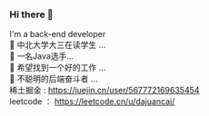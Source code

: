 ### Hi there 👋

I'm a back-end developer<br>
 🔭 中北大学大三在读学生 ...<br>
 🌱 一名Java选手...<br>
 👯 希望找到一个好的工作 ...<br>
 💬 不聪明的后端奋斗者 ...<br>
稀土掘金 : https://juejin.cn/user/567772169635454<br>
leetcode ： https://leetcode.cn/u/dajuancai/<br>


<!--
**azhangm/azhangm** is a ✨ _special_ ✨ repository because its `README.md` (this file) appears on your GitHub profile.

Here are some ideas to get you started:


- 📫 How to reach me: ...
- 😄 Pronouns: ...
- ⚡ Fun fact: ...
-->

